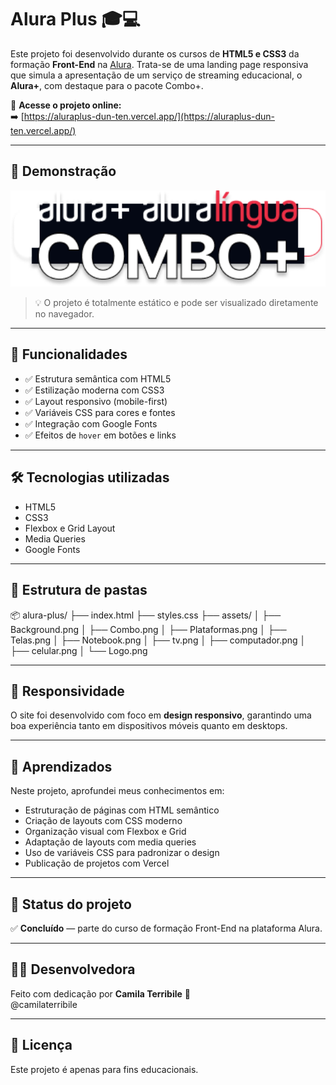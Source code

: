 # Alura Plus 🎓💻

Este projeto foi desenvolvido durante os cursos de **HTML5 e CSS3** da formação **Front-End** na [Alura](https://www.alura.com.br/). Trata-se de uma landing page responsiva que simula a apresentação de um serviço de streaming educacional, o **Alura+**, com destaque para o pacote Combo+.

🔗 **Acesse o projeto online:**  
➡️ [https://aluraplus-dun-ten.vercel.app/](https://aluraplus-dun-ten.vercel.app/)

---

## 📸 Demonstração

<img src="./assets/Combo.png" alt="Imagem destaque do Combo+ com Alura+" width="600"/>

> 💡 O projeto é totalmente estático e pode ser visualizado diretamente no navegador.

---

## 🚀 Funcionalidades

- ✅ Estrutura semântica com HTML5  
- ✅ Estilização moderna com CSS3  
- ✅ Layout responsivo (mobile-first)  
- ✅ Variáveis CSS para cores e fontes  
- ✅ Integração com Google Fonts  
- ✅ Efeitos de `hover` em botões e links

---

## 🛠️ Tecnologias utilizadas

- HTML5  
- CSS3  
- Flexbox e Grid Layout  
- Media Queries  
- Google Fonts

---

## 📁 Estrutura de pastas

📦 alura-plus/
├── index.html
├── styles.css
├── assets/
│ ├── Background.png
│ ├── Combo.png
│ ├── Plataformas.png
│ ├── Telas.png
│ ├── Notebook.png
│ ├── tv.png
│ ├── computador.png
│ ├── celular.png
│ └── Logo.png

---

## 📱 Responsividade

O site foi desenvolvido com foco em **design responsivo**, garantindo uma boa experiência tanto em dispositivos móveis quanto em desktops.

---

## 🧠 Aprendizados

Neste projeto, aprofundei meus conhecimentos em:

- Estruturação de páginas com HTML semântico  
- Criação de layouts com CSS moderno  
- Organização visual com Flexbox e Grid  
- Adaptação de layouts com media queries  
- Uso de variáveis CSS para padronizar o design  
- Publicação de projetos com Vercel

---

## 📌 Status do projeto

✅ **Concluído** — parte do curso de formação Front-End na plataforma Alura.

---

## 👩‍💻 Desenvolvedora

Feito com dedicação por **Camila Terribile** 💙  
@camilaterribile 

---

## 📝 Licença

Este projeto é apenas para fins educacionais.
